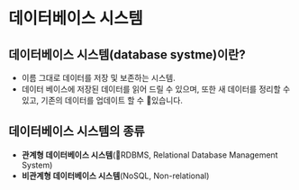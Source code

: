# 데이터베이스 시스템

## **데이터베이스 시스템(database systme)이란?**
- 이름 그대로 데이터를 저장 및 보존하는 시스템.
- 데이터 베이스에 저장된 데이터를 읽어 드릴 수 있으며, 또한 새 데이터를 정리할 수 있고, 기존의 데이터를 업데이트 할 수 있습니다.


## **데이터베이스 시스템의 종류**
- **관계형 데이터베이스 시스템**(RDBMS, Relational Database Management System)
- **비관계형 데이터베이스 시스템**(NoSQL, Non-relational)